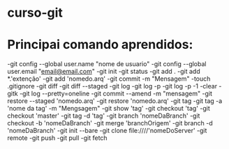 # curso-git

Principai comando aprendidos:
==========================================================================
-git config --global user.name "nome de usuario"
-git config --global user.email "email@email.com"
-git init
-git status
-git add .
-git add *.'extenção'
-git add 'nomedo.arq'
-git commit -m "Mensagem"
-touch .gitignore
-git diff
-git diff --staged
-git log
-git log -p
-git log -p -1
-clear
-gitk
-git log --pretty=oneline
-git commit --amend -m "mensagem"
-git restore --staged 'nomedo.arq'
-git restore 'nomedo.arq'
-git tag
-git tag -a 'nome da tag' -m "Mengsagem"
-git show 'tag'
-git checkout 'tag'
-git checkout 'master'
-git tag -d 'tag'
-git branch 'nomeDaBranch'
-git checkout -b 'nomeDaBranch'
-git merge 'branchOrigem'
-git branch -d 'nomeDaBranch'
-git init --bare
-git clone file:////'nomeDoServer'
-git remote
-git push
-git pull
-git fetch
